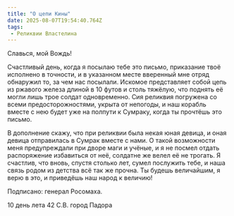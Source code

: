 ```yaml
---
title: "О цепи Кины"
date: 2025-08-07T19:54:40.764Z
tags:
 - Реликвии Властелина
---
```


Славься, мой Вождь!

Счастливый день, когда я посылаю тебе это письмо, приказание твоё
исполнено в точности, и в указанном месте вверенный мне отряд обнаружил
то, за чем нас посылали. Искомое представляет собой цепь из ржавого
железа длиной в 10 футов и столь тяжёлую, что поднять её могли лишь трое
солдат одновременно. Сия реликвия погружена со всеми предосторожностями,
укрыта от непогоды, и наш корабль вместе с нею будет уже на полпути к
Сумраку, когда ты прочтёшь это письмо.

В дополнение скажу, что при реликвии была некая юная девица, и оная
девица отправилась в Сумрак вместе с нами. О такой возможности меня
предупреждали при дворе маги и учёные, и я не посмел отдать распоряжение
избавиться от неё, солдатне же велел её не трогать. Я счастлив, что
вновь, спустя столько лет, сумел послужить тебе, и наша связь родом из
детства всё так же прочна. Ты будешь величайшим, я верю в это, и
приведёшь наш народ к величию!

Подписано: генерал Росомаха.

10 день лета 42 С.В. город Падора
